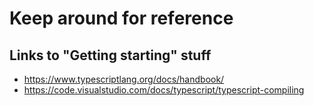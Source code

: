 # Keep around for reference

## Links to "Getting starting" stuff

* https://www.typescriptlang.org/docs/handbook/
* https://code.visualstudio.com/docs/typescript/typescript-compiling
